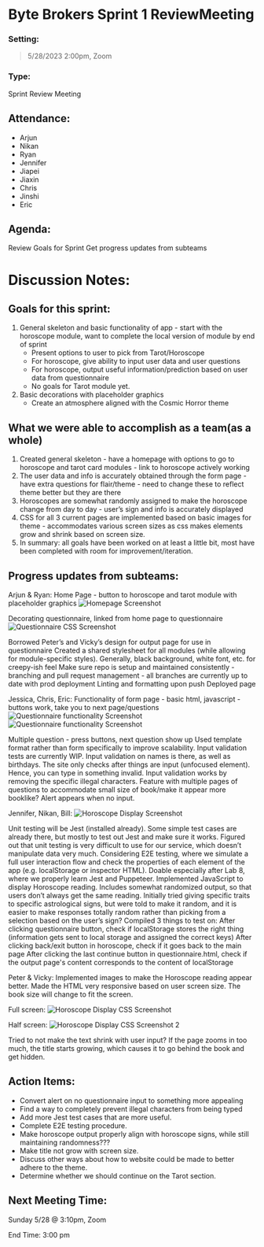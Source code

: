 # Byte Brokers Sprint 1 ReviewMeeting
### Setting:
> 5/28/2023 2:00pm, Zoom

### Type:
Sprint Review Meeting

## Attendance:
- Arjun 
- Nikan
- Ryan
- Jennifer
- Jiapei
- Jiaxin
- Chris
- Jinshi
- Eric
## Agenda:
Review Goals for Sprint
Get progress updates from subteams
# Discussion Notes:
## Goals for this sprint:
1. General skeleton and basic functionality of app  - start with the horoscope module, want to complete the local version of module by end of sprint
   - Present options to user to pick from Tarot/Horoscope
   - For horoscope, give ability to input user data and user questions
   - For horoscope, output useful information/prediction based on user data from questionnaire
   - No goals for Tarot module yet.
2. Basic decorations with placeholder graphics
   - Create an atmosphere aligned with the Cosmic Horror theme
## What we were able to accomplish as a team(as a whole)
1. Created general skeleton - have a homepage with options to go to horoscope and tarot card modules - link to horoscope actively working
2. The user data and info is accurately obtained through the form page - have extra questions for flair/theme - need to change these to reflect theme better but they are there
3. Horoscopes are somewhat randomly assigned to make the horoscope change from day to day - user’s sign and info is accurately displayed
4. CSS for all 3 current pages are implemented based on basic images for theme - accommodates various screen sizes as css makes elements grow and shrink based on screen size.  
5. In summary: all goals have been worked on at least a little bit, most have been completed with room for improvement/iteration. 
## Progress updates from subteams:
Arjun & Ryan: 
Home Page - button to horoscope and tarot module with placeholder graphics
![Homepage Screenshot](MeetingImages/SRHomepage.jpg)

Decorating questionnaire, linked from home page to questionnaire
![Questionnaire CSS Screenshot](MeetingImages/SRQuestionCSS.jpg)

Borrowed Peter’s and Vicky’s design for output page for use in questionnaire
Created a shared stylesheet for all modules (while allowing for module-specific styles). Generally, black background, white font, etc. for creepy-ish feel
Make sure repo is setup and maintained consistently - branching and pull request management - all branches are currently up to date with prod deployment
Linting and formatting upon push
Deployed page

Jessica, Chris, Eric: 
Functionality of form page -  basic html, javascript - buttons work, take you to next page/questions
![Questionnaire functionality Screenshot](MeetingImages/SRQuestionJS1.jpg)
![Questionnaire functionality Screenshot](MeetingImages/SRQuestionJS2.jpg)

Multiple question - press buttons, next question show up
Used template format rather than form specifically to improve scalability.
Input validation tests are currently WIP.
Input validation on names is there, as well as birthdays.
The site only checks after things are input (unfocused element). Hence, you can type in something invalid. Input validation works by removing the specific illegal characters.
Feature with multiple pages of questions to accommodate small size of book/make it appear more booklike?
Alert appears when no input.

Jennifer, Nikan, Bill:
![Horoscope Display Screenshot](MeetingImages/SRDisplayPage.jpg)

Unit testing will be Jest (installed already). Some simple test cases are already there, but mostly to test out Jest and make sure it works.
Figured out that unit testing is very difficult to use for our service, which doesn’t manipulate data very much.
Considering E2E testing, where we simulate a full user interaction flow and check the properties of each element of the app (e.g. localStorage or inspector HTML).
Doable especially after Lab 8, where we properly learn Jest and Puppeteer.
Implemented JavaScript to display Horoscope reading. Includes somewhat randomized output, so that users don’t always get the same reading. 
Initially tried giving specific traits to specific astrological signs, but were told to make it random, and it is easier to make responses totally random rather than picking from a selection based on the user’s sign?
Compiled 3 things to test on: 
After clicking questionnaire button, check if localStorage stores the right thing (information gets sent to local storage and assigned the correct keys)
After clicking back/exit button in horoscope, check if it goes back to the main page
After clicking the last continue button in questionnaire.html, check if the output page's content corresponds to the content of localStorage 

Peter & Vicky: 
Implemented images to make the Horoscope reading appear better.
Made the HTML very responsive based on user screen size. The book size will change to fit the screen.

Full screen: ![Horoscope Display CSS Screenshot](MeetingImages/SRDisplayPageCSS1.jpg)

Half screen: ![Horoscope Display CSS Screenshot 2](MeetingImages/SRDisplayPageCSS2.jpg)

Tried to not make the text shrink with user input?
If the page zooms in too much, the title starts growing, which causes it to go behind the book and get hidden.
## Action Items:
- Convert alert on no questionnaire input to something more appealing
- Find a way to completely prevent illegal characters from being typed
- Add more Jest test cases that are more useful.
- Complete E2E testing procedure.
- Make horoscope output properly align with horoscope signs, while still maintaining randomness???
- Make title not grow with screen size.
- Discuss other ways about how to website could be made to better adhere to the theme.
- Determine whether we should continue on the Tarot section.

## Next Meeting Time:
Sunday 5/28 @ 3:10pm, Zoom

End Time: 
3:00 pm
